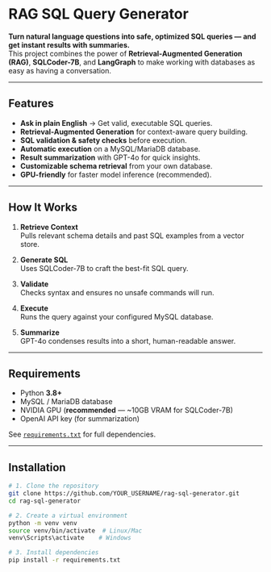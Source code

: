 # RAG SQL Query Generator 

**Turn natural language questions into safe, optimized SQL queries — and get instant results with summaries.**  
This project combines the power of **Retrieval-Augmented Generation (RAG)**, **SQLCoder-7B**, and **LangGraph** to make working with databases as easy as having a conversation.

---

##  Features

- **Ask in plain English** → Get valid, executable SQL queries.
- **Retrieval-Augmented Generation** for context-aware query building.
- **SQL validation & safety checks** before execution.
- **Automatic execution** on a MySQL/MariaDB database.
- **Result summarization** with GPT-4o for quick insights.
- **Customizable schema retrieval** from your own database.
- **GPU-friendly** for faster model inference (recommended).

---

##  How It Works

1. **Retrieve Context**  
   Pulls relevant schema details and past SQL examples from a vector store.

2. **Generate SQL**  
   Uses SQLCoder-7B to craft the best-fit SQL query.

3. **Validate**  
   Checks syntax and ensures no unsafe commands will run.

4. **Execute**  
   Runs the query against your configured MySQL database.

5. **Summarize**  
   GPT-4o condenses results into a short, human-readable answer.

---

##  Requirements

- Python **3.8+**
- MySQL / MariaDB database
- NVIDIA GPU (**recommended** — ~10GB VRAM for SQLCoder-7B)
- OpenAI API key (for summarization)

See [`requirements.txt`](./requirements.txt) for full dependencies.

---

##  Installation

```bash
# 1. Clone the repository
git clone https://github.com/YOUR_USERNAME/rag-sql-generator.git
cd rag-sql-generator

# 2. Create a virtual environment
python -m venv venv
source venv/bin/activate  # Linux/Mac
venv\Scripts\activate    # Windows

# 3. Install dependencies
pip install -r requirements.txt
